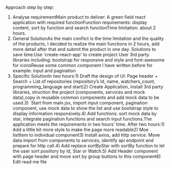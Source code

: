 Approach step by step:
1. Analyse requirementMain product to deliver: A green field react application with required functionFunction requirements: display content, sort by function and search functionTime limitation: about 2 hours.
2. General SolutionAs the main conflict is the time limitation and the quality of the products, I decided to realize the main functions in 2 hours, add more detail after that and submit the product in one day.
Solutions to save time:Use 'create-react-app' to create project
User 3rd party libraries including: bootstrap for responsive and style and font-awesome for iconsReuse some common component I have written before for example: input and pagination
3. Specific SolutionIn two hours:1) Draft the design of UI: Page header + Search + List of repositories (repository’s Id, name, watchers_count, programming_language and start)2) Create Application, install 3rd party libraries, struction the project (components, services and mock data),copy in reusable common components and add mock data to be used.3)  Start from main.jsx, import input component, pagination component, use mock data to show the list and use bootstrap style to display information responsively.4) Add functions: sort mock data by star, integrate pagination functions and search input functions.The application meets the requirements in two hours' time.
After two hours:1) Add a little bit more style to make the page more readable2) Moe listItem to individual component3) Install axios, add http service. Move data import from components to services, identify api endpoint and prepare for http call.4) Add replace sortByStar with sortBy function to let the user sort posiitory by Id, Star or Watch.5) Add Header component with page header and move sort by group buttons to this component6) Edit read me file